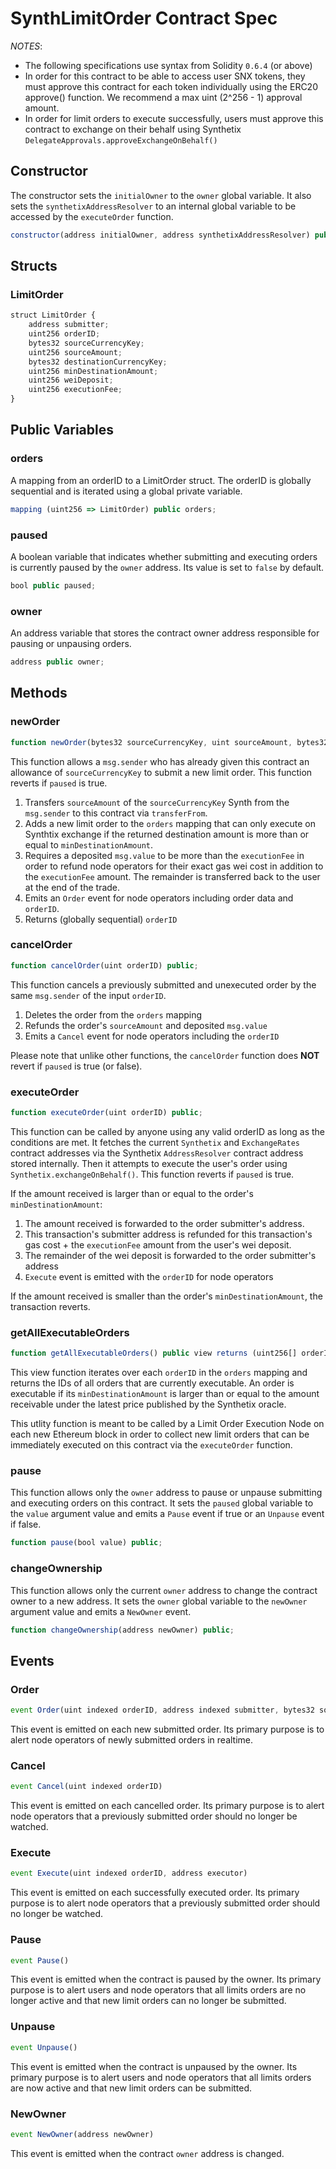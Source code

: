 # SynthLimitOrder Contract Spec
*NOTES*:
 - The following specifications use syntax from Solidity `0.6.4` (or above)
 - In order for this contract to be able to access user SNX tokens, they must approve this contract for each token individually using the ERC20 approve() function. We recommend a max uint (2^256 - 1) approval amount.
 - In order for limit orders to execute successfully, users must approve this contract to exchange on their behalf using Synthetix `DelegateApprovals.approveExchangeOnBehalf()`

## Constructor

The constructor sets the `initialOwner` to the `owner` global variable. It also sets the `synthetixAddressResolver` to an internal global variable to be accessed by the `executeOrder` function.

```js
constructor(address initialOwner, address synthetixAddressResolver) public;
```

## Structs

### LimitOrder

```js
struct LimitOrder {
    address submitter;
    uint256 orderID;
    bytes32 sourceCurrencyKey;
    uint256 sourceAmount;
    bytes32 destinationCurrencyKey;
    uint256 minDestinationAmount;
    uint256 weiDeposit;
    uint256 executionFee;
}
```

## Public Variables

### orders

A mapping from an orderID to a LimitOrder struct. The orderID is globally sequential and is iterated using a global private variable.

```js
mapping (uint256 => LimitOrder) public orders;
```

### paused

A boolean variable that indicates whether submitting and executing orders is currently paused by the `owner` address. Its value is set to `false` by default.

```js
bool public paused;
```

### owner

An address variable that stores the contract owner address responsible for pausing or unpausing orders.

```js
address public owner;
```

## Methods

### newOrder

``` js
function newOrder(bytes32 sourceCurrencyKey, uint sourceAmount, bytes32 destinationCurrencyKey, uint minDestinationAmount, uint executionFee) public returns (uint orderID);
```

This function allows a `msg.sender` who has already given this contract an allowance of `sourceCurrencyKey` to submit a new limit order. This function reverts if `paused` is true.

1. Transfers `sourceAmount` of the `sourceCurrencyKey` Synth from the `msg.sender` to this contract via `transferFrom`.
2. Adds a new limit order to the `orders` mapping that can only execute on Synthtix exchange if the returned destination amount is more than or equal to `minDestinationAmount`.
3. Requires a deposited `msg.value` to be more than the `executionFee` in order to refund node operators for their exact gas wei cost in addition to the `executionFee` amount. The remainder is transferred back to the user at the end of the trade.
4. Emits an `Order` event for node operators including order data and `orderID`.
5. Returns (globally sequential) `orderID`

### cancelOrder

``` js
function cancelOrder(uint orderID) public;
```

This function cancels a previously submitted and unexecuted order by the same `msg.sender` of the input `orderID`.

1. Deletes the order from the `orders` mapping
2. Refunds the order's `sourceAmount` and deposited `msg.value`
3. Emits a `Cancel` event for node operators including the `orderID`

Please note that unlike other functions, the `cancelOrder` function does **NOT** revert if `paused` is true (or false).

### executeOrder

``` js
function executeOrder(uint orderID) public;
```

This function can be called by anyone using any valid orderID as long as the conditions are met. It fetches the current `Synthetix` and `ExchangeRates` contract addresses via the Synthetix `AddressResolver` contract address stored internally. Then it attempts to execute the user's order using `Synthetix.exchangeOnBehalf()`. This function reverts if `paused` is true.

If the amount received is larger than or equal to the order's `minDestinationAmount`:

1. The amount received is forwarded to the order submitter's address. 
2. This transaction's submitter address is refunded for this transaction's gas cost + the `executionFee` amount from the user's wei deposit.
3. The remainder of the wei deposit is forwarded to the order submitter's address
4. `Execute` event is emitted with the `orderID` for node operators 

If the amount received is smaller than the order's `minDestinationAmount`, the transaction reverts.

### getAllExecutableOrders

``` js
function getAllExecutableOrders() public view returns (uint256[] orderIDs);
```

This view function iterates over each `orderID` in the `orders` mapping and returns the IDs of all orders that are currently executable. An order is executable if its `minDestinationAmount` is larger than or equal to the amount receivable under the latest price published by the Synthetix oracle.

This utlity function is meant to be called by a Limit Order Execution Node on each new Ethereum block in order to collect new limit orders that can be immediately executed on this contract via the `executeOrder` function.

### pause

This function allows only the `owner` address to pause or unpause submitting and executing orders on this contract. It sets the `paused` global variable to the `value` argument value and emits a `Pause` event if true or an `Unpause` event if false.

``` js
function pause(bool value) public;
```

### changeOwnership

This function allows only the current `owner` address to change the contract owner to a new address. It sets the `owner` global variable to the `newOwner` argument value and emits a `NewOwner` event.

``` js
function changeOwnership(address newOwner) public;
```

## Events

### Order

``` js
event Order(uint indexed orderID, address indexed submitter, bytes32 sourceCurrencyKey, uint sourceAmount, bytes32 destinationCurrencyKey, uint minDestinationAmount uint executionFee, uint weiDeposit)
```

This event is emitted on each new submitted order. Its primary purpose is to alert node operators of newly submitted orders in realtime.

### Cancel

``` js
event Cancel(uint indexed orderID)
```

This event is emitted on each cancelled order. Its primary purpose is to alert node operators that a previously submitted order should no longer be watched.

### Execute

``` js
event Execute(uint indexed orderID, address executor)
```

This event is emitted on each successfully executed order. Its primary purpose is to alert node operators that a previously submitted order should no longer be watched.

### Pause

``` js
event Pause()
```

This event is emitted when the contract is paused by the owner. Its primary purpose is to alert users and node operators that all limits orders are no longer active and that new limit orders can no longer be submitted.

### Unpause

``` js
event Unpause()
```

This event is emitted when the contract is unpaused by the owner. Its primary purpose is to alert users and node operators that all limits orders are now active and that new limit orders can be submitted.

### NewOwner

``` js
event NewOwner(address newOwner)
```

This event is emitted when the contract `owner` address is changed.